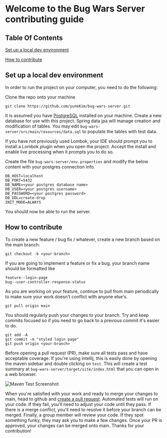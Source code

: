 # Welcome to the Bug Wars Server contributing guide

## Table Of Contents

[Set up a local dev environment](#set-up-a-local-dev-environment)

[How to contribute](#how-to-contribute)

## Set up a local dev environment

In order to run the project on your computer, you need to do the following:

Clone the repo onto your machine

```
git clone https://github.com/yuneKim/bug-wars-server.git
```

It is assumed you have [PostgreSQL](https://www.postgresql.org/download/) installed on your machine. Create a new
database for use with this project. Spring data jpa will manage creation and modification of tables. You may
edit `bug-wars-server/src/main/resources/data.sql` to populate the tables with test data.

If you have not previously used Lombok, your IDE should prompt you to install a Lombok plugin when you open the project.
Accept the install and enable live processing when it prompts you to do so.

Create the file `bug-wars-server/env.properties` and modify the below content with your postgres connection info.

```
DB_HOST=localhost
DB_PORT=5432
DB_NAME=<your postgres database name>
DB_USER=<your postgres username>
DB_PASSWORD=<your postgres password>
DB_DDL=create-drop
INIT_MODE=ALWAYS
```

You should now be able to run the server.

## How to contribute

To create a new feature / bug fix / whatever, create a new branch based on the main branch:

```
git checkout -b <your-branch>
```

If you are going to implement a feature or fix a bug, your branch name should be formatted like

```
feature--login-page
bug--user-controller-response-status
```

As you are working on your feature, continue to pull from main periodically to make sure your work doesn't conflict with
anyone else's.

```
git pull origin main
```

You should regularly push your changes to your branch. Try and keep commits focused so if you need to go back to a
previous commit it's easier to do.

```
git add -A
git commit -m "styled login page"
git push origin <your-branch>
```

Before opening a pull request (PR), make sure all tests pass and have acceptable coverage. If you're using intellij,
this is easily done by opening the maven sidebar and double clicking on `test`. This will create a test summary
at `bug-wars-server/target/site/index.html` that you can open in a web browser.

![Maven Test Screenshot](https://i.imgur.com/Wj0JLmc.png)

When you're satisfied with your work and ready to merge your changes to main, head to github
and [create a pull request](https://docs.github.com/en/pull-requests/collaborating-with-pull-requests/proposing-changes-to-your-work-with-pull-requests/creating-a-pull-request?tool=webui).
Automated tests will run on your code. If they fail, you'll need to adjust your code until they pass. If there is a
merge conflict, you'll need to resolve it before your branch can be merged. Finally, a group member will review your
code. If they spot something funky, they may ask you to make a few changes. Once your PR is approved, your changes can
be merged onto main. Thanks for your contribution!